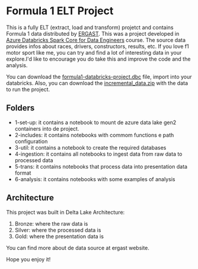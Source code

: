 # Formula 1 ELT Project

[ERGAST]: <http://ergast.com/mrd/>
[Azure Databricks Spark Core for Data Engineers]: <https://www.udemy.com/course/azure-databricks-spark-core-for-data-engineers/>

This is a fully ELT (extract, load and transform) projetct and contains Formula 1 data distributed by [ERGAST]. This was a project developed in [Azure Databricks Spark Core for Data Engineers] course.
The source data provides infos about races, drivers, constructors, results, etc. 
If you love f1 motor sport like me, you can try and find a lot of interesting data in your explore.I'd like to encourage you do take this and improve the code and the analysis.

You can download the [formula1-databricks-project.dbc](databricks-file/formula1-databricks-project.dbc) file, import into your databricks.
Also, you can download the [incremental_data.zip](source/incremental_data.zip) with the data to run the project.

## Folders
- 1-set-up: it contains a notebook to mount de azure data lake gen2 containers into de project.
- 2-includes: it contains notebooks with commom functions e path configuration
- 3-util: it contains a notebook to create the required databases
- 4-ingestion: it contains all notebooks to ingest data from raw data to processed data
- 5-trans: it contains notebooks that process data into presentation data format
- 6-analysis: it contains notebooks with some examples of analysis

## Architecture

This project was built in Delta Lake Architecture:
1. Bronze: where the raw data is
2. Silver: where the processed data is
3. Gold: where the presentation data is

You can find more about de data source at ergast website.

Hope you enjoy it!
